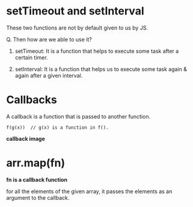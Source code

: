 # setTimeout and setInterval

These two functions are not by default given to us by JS.

Q. Then how are we able to use it?

1. setTimeout: It is a function that helps to execute some task after a certain timer.

2. setInterval: It is a function that helps us to execute some task again & again after a given interval.

# Callbacks

A callback is a function that is passed to another function.

    f(g(x))  // g(x) is a function in f().

**callback image**

# arr.map(fn)  

**fn is a callback function**

for all the elements of the given array, it passes the elements as an argument to the callback.
